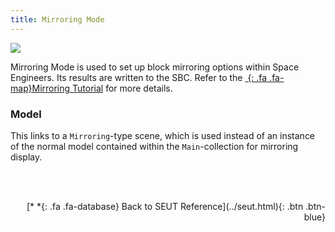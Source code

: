 ```yaml
---
title: Mirroring Mode
---
```

![](/modding-reference/assets/images/reference/seut/mirror-mode_1.png)

Mirroring Mode is used to set up block mirroring options within Space Engineers. Its results are written to the SBC. Refer to the [*&nbsp;*{: .fa .fa-map}Mirroring Tutorial]() for more details.

### Model
This links to a `Mirroring`-type scene, which is used instead of an instance of the normal model contained within the `Main`-collection for mirroring display.

<br><br/>

<p style="text-align:right">[*&nbsp;*{: .fa .fa-database} Back to SEUT Reference](../seut.html){: .btn .btn-blue}</p>
